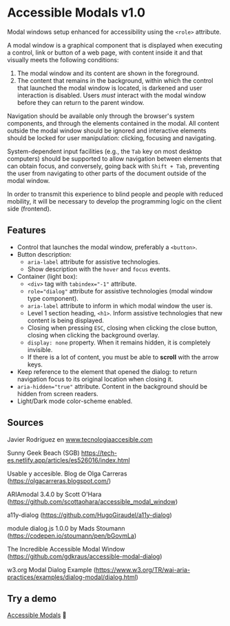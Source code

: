 # Accessible Modals v1.0
Modal windows setup enhanced for accessibility using the `<role>` attribute.

A modal window is a graphical component that is displayed when executing a control, link or button of a web page, with content inside it and that visually meets the following conditions:
1. The modal window and its content are shown in the foreground.
2. The content that remains in the background, within which the control that launched the modal window is located, is darkened and user interaction is disabled. Users *must* interact with the modal window before they can return to the parent window.

Navigation should be available only through the browser's system components, and through the elements contained in the modal. All content outside the modal window should be ignored and interactive elements should be locked for user manipulation: clicking, focusing and navigating.

System-dependent input facilities (e.g., the `Tab` key on most desktop computers) should be supported to allow navigation between elements that can obtain focus, and conversely, going back with `Shift + Tab`, preventing the user from navigating to other parts of the document outside of the modal window.

In order to transmit this experience to blind people and people with reduced mobility, it will be necessary to develop the programming logic on the client side (frontend).

## Features
- Control that launches the modal window, preferably a `<button>`.
- Button description:
  - `aria-label` attribute for assistive technologies.
  - Show description with the `hover` and `focus` events.
- Container (light box):
  - `<div>` tag with `tabindex="-1"` attribute.
  - `role="dialog"` attribute for assistive technologies (modal window type component).
  - `aria-label` attribute to inform in which modal window the user is.
  - Level 1 section heading, `<h1>`. Inform assistive technologies that new content is being displayed.
  - Closing when pressing `ESC`, closing when clicking the close button, closing when clicking the background overlay.
  - `display: none` property. When it remains hidden, it is completely invisible.
  - If there is a lot of content, you must be able to **scroll** with the arrow keys.
- Keep reference to the element that opened the dialog: to return navigation focus to its original location when closing it.
- `aria-hidden="true"` attribute. Content in the background should be hidden from screen readers.
- Light/Dark mode color-scheme enabled.

## Sources
Javier Rodríguez en www.tecnologiaaccesible.com

Sunny Geek Beach (SGB) https://tech-es.netlify.app/articles/es526016/index.html

Usable y accesible. Blog de Olga Carreras (https://olgacarreras.blogspot.com/)

ARIAmodal 3.4.0 by Scott O'Hara (https://github.com/scottaohara/accessible_modal_window)

a11y-dialog  (https://github.com/HugoGiraudel/a11y-dialog)

module dialog.js 1.0.0 by Mads Stoumann (https://codepen.io/stoumann/pen/bGovmLa)

The Incredible Accessible Modal Window (https://github.com/gdkraus/accessible-modal-dialog)

w3.org	 Modal Dialog Example (https://www.w3.org/TR/wai-aria-practices/examples/dialog-modal/dialog.html)

## Try a demo
[Accessible Modals](https://mixtim.github.io/accessModals/) 🔗
